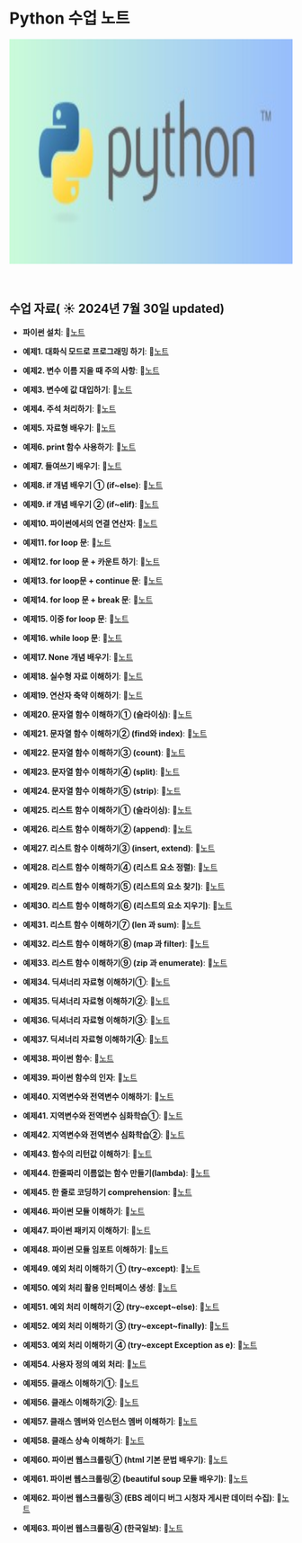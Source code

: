 # Python 수업 노트

<img src="https://github.com/son-jy/pythonnote/blob/main/%EB%8B%A4%EC%9A%B4%EB%A1%9C%EB%93%9C.jpg" width="600" height="400">

&nbsp;

## 수업 자료( ☀️ 2024년 7월 30일 updated)


- **파이썬 설치**:  📄[노트](https://www.notion.so/a1d9ec6260b34914b67cfb1b7bf33f52)
  &nbsp;

- **예제1. 대화식 모드로 프로그래밍 하기**:  📄[노트](https://www.notion.so/1-1ebd7000f47b43839e32fe9633e06f92?pvs=21)

- **예제2. 변수 이름 지을 때 주의 사항**:  📄[노트](https://www.notion.so/2-fb91522544e044bbba186f890800b56a?pvs=21)

- **예제3. 변수에 값 대입하기**:  📄[노트](https://www.notion.so/3-34d4977ac8414656bfabce34cc518931?pvs=21)

- **예제4. 주석 처리하기**:  📄[노트](https://www.notion.so/4-ec2b8e89b60742be8e7249598c84d62e?pvs=21)

- **예제5. 자료형 배우기**:  📄[노트](https://www.notion.so/5-d100227698424634afb8aed6e2480087?pvs=21)

- **예제6. print 함수 사용하기**:  📄[노트](https://www.notion.so/6-print-f8a13281e5a246b0b949a72e2af1317d?pvs=21)

- **예제7. 들여쓰기 배우기**:  📄[노트](https://www.notion.so/7-7d36e581e3234f0c9769ee349dade4bb?pvs=21)

- **예제8. if 개념 배우기 ① (if~else)**:  📄[노트](https://www.notion.so/8-if-if-else-d65be13fad84412da67f863930940303?pvs=21)

- **예제9. if 개념 배우기 ② (if~elif)**:  📄[노트](https://www.notion.so/9-if-if-elif-20e7e19ada8b4e638cb1220738ee43b3?pvs=21)

- **예제10. 파이썬에서의 연결 연산자**:  📄[노트](https://www.notion.so/10-2fbc6bc52eaa45b1899c04aff2d57819?pvs=21)

- **예제11. for loop 문**:  📄[노트](https://www.notion.so/11-for-loop-6434e836526d4a3c96b81fe3f57dcece?pvs=21)

- **예제12. for loop 문 + 카운트 하기**:  📄[노트](https://www.notion.so/12-for-loop-7bcca9937c254498bd312e4dd5a4c768?pvs=21)

- **예제13. for loop문 + continue 문**:  📄[노트](https://www.notion.so/13-for-loop-continue-747c7f446b144366a492d2dac52109d6?pvs=21)

- **예제14. for loop 문 + break 문**:  📄[노트](https://www.notion.so/14-for-loop-break-e1a3f5c3c15443d2b603f9f47dbe9cc5?pvs=21)

- **예제15. 이중 for loop 문**:  📄[노트](https://www.notion.so/15-for-loop-dc893f9e7ae44433813a840cefa4d6ab?pvs=21)

- **예제16. while loop 문**:  📄[노트](https://www.notion.so/16-while-loop-a26f138aed19447caff35585514ed8cc?pvs=21)

- **예제17. None 개념 배우기**:  📄[노트](https://www.notion.so/17-None-3caf1a8f7a7d483480d087a5e151f0bb?pvs=21)

- **예제18. 실수형 자료 이해하기**:  📄[노트](https://www.notion.so/18-207c47df0ec94c6195dae72500ff1ed6?pvs=21)

- **예제19. 연산자 축약 이해하기**:  📄[노트](https://www.notion.so/19-20b0f5c399544e1c9e468fca8858b793?pvs=21)

- **예제20. 문자열 함수 이해하기① (슬라이싱)**:  📄[노트](https://www.notion.so/20-a7601a72b799487facef9a79c9944d9b?pvs=21)

- **예제21. 문자열 함수 이해하기② (find와 index)**:  📄[노트](https://www.notion.so/21-find-index-f7992d4e29c647579fe0616c74078ba2?pvs=21)

- **예제22. 문자열 함수 이해하기③ (count)**:  📄[노트](https://www.notion.so/22-count-c02c9dc808dc4118ab54d7a53981a236?pvs=21)

- **예제23. 문자열 함수 이해하기④ (split)**:  📄[노트](https://www.notion.so/23-split-cb38e2ef357148e8b38a7edf4ad60ddd?pvs=21)

- **예제24. 문자열 함수 이해하기⑤ (strip)**:  📄[노트](https://www.notion.so/24-strip-ae6f419441d8430cbe247655d8873b06?pvs=21)

- **예제25. 리스트 함수 이해하기① (슬라이싱)**:  📄[노트](https://www.notion.so/25-a11c169a155249ab90096cb0b557fcf5?pvs=21)

- **예제26. 리스트 함수 이해하기② (append)**:  📄[노트](https://www.notion.so/26-append-6f4b4de2a3ef45eaae3c3a288ffcbfbe?pvs=21)

- **예제27. 리스트 함수 이해하기③ (insert, extend)**:  📄[노트](https://www.notion.so/27-insert-extend-b17414b4ca3f436881d7d165e9d803a1?pvs=21)

- **예제28. 리스트 함수 이해하기④ (리스트 요소 정렬)**:  📄[노트](https://www.notion.so/28-01d7020988854c87bf0ebafee75eac2d?pvs=21)

- **예제29. 리스트 함수 이해하기⑤ (리스트의 요소 찾기)**:  📄[노트](https://www.notion.so/29-8b782af321184080a7c3823eaa612fd2?pvs=21)

- **예제30. 리스트 함수 이해하기⑥ (리스트의 요소 지우기)**:  📄[노트](https://www.notion.so/30-60c845403cf8446dba52dffc36112954?pvs=21)

- **예제31. 리스트 함수 이해하기⑦ (len 과 sum)**:  📄[노트](https://www.notion.so/31-len-sum-d37a48db66ef4480812c7835a6c181eb?pvs=21)

- **예제32. 리스트 함수 이해하기⑧ (map 과 filter)**:  📄[노트](https://www.notion.so/32-map-filter-3dffe724767f43b89b00bd6e021d9d14?pvs=21)

- **예제33. 리스트 함수 이해하기⑨ (zip 과 enumerate)**:  📄[노트](https://www.notion.so/33-zip-enumerate-3d0c0508c6af48fe8da563bc4f9594e8?pvs=21)

- **예제34. 딕셔너리 자료형 이해하기①**:  📄[노트](https://www.notion.so/34-e8b5172c6e354a9e95bbaac8a279a429?pvs=21)

- **예제35. 딕셔너리 자료형 이해하기②**:  📄[노트](https://www.notion.so/35-ea1abd7ef3ad4a928637fa1ec02271c7?pvs=21)

- **예제36. 딕셔너리 자료형 이해하기③**:  📄[노트](https://www.notion.so/36-ab15343825f54519befa1f3f6e7ea6b6?pvs=21)

- **예제37. 딕셔너리 자료형 이해하기④**:  📄[노트](https://www.notion.so/37-1c2415d9248a4ac7b8f3a82235a6c82d?pvs=21)

- **예제38. 파이썬 함수**:  📄[노트](https://www.notion.so/38-a01c9e6af5154fc4b36d294780c9de3e?pvs=21)

- **예제39. 파이썬 함수의 인자**:  📄[노트](https://www.notion.so/39-3ea1c705dee546b5a4e380a96f84ed58?pvs=21)

- **예제40. 지역변수와 전역변수 이해하기**:  📄[노트](https://www.notion.so/40-eb0f502d13784b25971438bd24636a9f?pvs=21)

- **예제41. 지역변수와 전역변수 심화학습①**:  📄[노트](https://www.notion.so/41-1be2f2c34a9641dbbf51b794f4e5a31e?pvs=21)

- **예제42. 지역변수와 전역변수 심화학습②**:  📄[노트](https://www.notion.so/42-c3c5f6d92c044125b1afa5c74f33a707?pvs=21)

- **예제43. 함수의 리턴값 이해하기**:  📄[노트](https://www.notion.so/43-79a6a90842a64979b14de357063b94e6?pvs=21)

- **예제44. 한줄짜리 이름없는 함수 만들기(lambda)**:  📄[노트](https://www.notion.so/44-lambda-44faaf78f0ba46799fad1765737461ff?pvs=21)

- **예제45. 한 줄로 코딩하기 comprehension**:  📄[노트](https://www.notion.so/45-comprehension-64f66573385f4b99af9f3b8e2505487b?pvs=21)

- **예제46. 파이썬 모듈 이해하기**:  📄[노트](https://www.notion.so/46-9f2c096f114f430ba20fbb7c8f31e27c?pvs=21)

- **예제47. 파이썬 패키지 이해하기**:  📄[노트](https://www.notion.so/47-7ab27fed17074e1885ce3fac8c3ff776?pvs=21)

- **예제48. 파이썬 모듈 임포트 이해하기**:  📄[노트](https://www.notion.so/48-b75723f9db9c4365b604fe78ae2f01c4?pvs=21)

- **예제49. 예외 처리 이해하기 ① (try~except)**:  📄[노트](https://www.notion.so/49-try-except-87320dede6fa469e972b1b7e34b552ce?pvs=21)

- **예제50. 예외 처리 활용 인터페이스 생성**:  📄[노트](https://www.notion.so/50-d875d2a89fbf4f03b5997c1679e55e60?pvs=21)

- **예제51. 예외 처리 이해하기 ② (try~except~else)**:  📄[노트](https://www.notion.so/51-try-except-else-80a41167fcc94eb69dbdd7501de9b8cc?pvs=21)

- **예제52. 예외 처리 이해하기 ③ (try~except~finally)**:  📄[노트](https://www.notion.so/52-try-except-finally-f40f59622fc34375901d9d47bbc0da53?pvs=21)

- **예제53. 예외 처리 이해하기 ④ (try~except Exception as e)**:  📄[노트](https://www.notion.so/53-try-except-Exception-as-e-8ca0077062eb4ce6939cfc916c48b087?pvs=21)

- **예제54. 사용자 정의 예외 처리**:  📄[노트](https://www.notion.so/54-1b339f8c7d0f4547ac91a4b3a400affd?pvs=21)

- **예제55. 클래스 이해하기①**:  📄[노트](https://www.notion.so/55-100ad0cebd9c411fa244cfeddcedddbb?pvs=21)

- **예제56. 클래스 이해하기②**:  📄[노트](https://www.notion.so/56-7c6181adaafb46d6a48112805eafed53?pvs=21)

- **예제57. 클래스 멤버와 인스턴스 멤버 이해하기**:  📄[노트](https://www.notion.so/57-e2fe6d91adfd43239443bbad5f0b0322?pvs=21)

- **예제58. 클래스 상속 이해하기**:  📄[노트](https://www.notion.so/58-7b057f4535f4442795b339017c70afb5?pvs=21)

- **예제60. 파이썬 웹스크롤링① (html 기본 문법 배우기)**:  📄[노트](https://www.notion.so/60-html-660fe045a5e64817a990b8462c28d0a7?pvs=21)

- **예제61. 파이썬 웹스크롤링② (beautiful soup 모듈 배우기)**:  📄[노트](https://www.notion.so/61-beautiful-soup-01f3869950f5485784c660f40abcf5be?pvs=21)

- **예제62. 파이썬 웹스크롤링③ (EBS 레이디 버그 시청자 게시판 데이터 수집)**:  📄[노트](https://www.notion.so/62-EBS-85d0951bf5f34a9fb8f1eb6961c22bd5?pvs=21)

- **예제63. 파이썬 웹스크롤링④ (한국일보)**:  📄[노트](https://www.notion.so/63-6ee0757ec7c34ba3901b08040fe717de?pvs=21)
